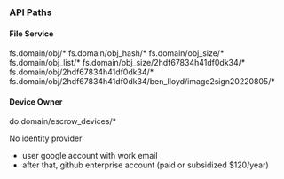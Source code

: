 
### API Paths

#### File Service
fs.domain/obj/*
fs.domain/obj_hash/*
fs.domain/obj_size/*
fs.domain/obj_list/*
fs.domain/obj_size/2hdf67834h41df0dk34/*
fs.domain/obj/2hdf67834h41df0dk34/*
fs.domain/obj/2hdf67834h41df0dk34/ben_lloyd/image2sign20220805/*

#### Device Owner
do.domain/escrow_devices/*




No identity provider
- user google account with work email
- after that, github enterprise account (paid or subsidized $120/year)


